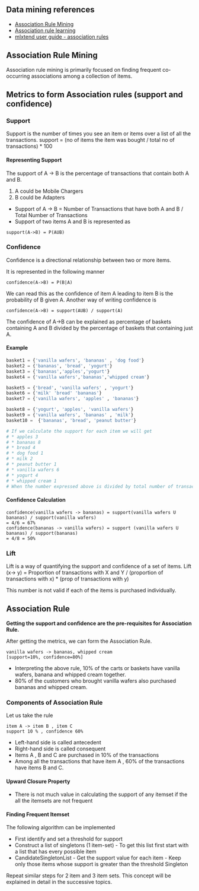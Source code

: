## Data mining references
+ [Association Rule Mining](https://mapr.com/blog/association-rule-mining-not-your-typical-data-science-algorithm/)
+ [Association rule learning](https://en.wikipedia.org/wiki/Association_rule_learning)
+ [mlxtend user guide - association rules](http://rasbt.github.io/mlxtend/user_guide/frequent_patterns/association_rules/)

## Association Rule Mining
Association rule mining is primarily focused on finding frequent co-occurring associations among a collection of items.

## Metrics to form Association rules (support and confidence)

### Support 
Support is the number of times you see an item or items over a list of all the transactions.
support = (no of items the item was bought / total no of transactions) * 100

#### Representing Support
The support of A -> B is the percentage of transactions that contain both A and B.

1. A could be Mobile Chargers
1. B could be Adapters

* Support of A -> B = Number of Transactions that have both A and B / Total Number of Transactions
* Support of two items A and B is represented as

```
support(A->B) = P(AUB)
```

### Confidence

Confidence is a directional relationship between two or more items.

It is represented in the following manner

```
confidence(A->B) = P(B|A)
```

We can read this as the confidence of item A leading to item B is the probability of B given A.
Another way of writing confidence is

```
confidence(A->B) = support(AUB) / support(A)
```

The confidence of A->B can be explained as percentage of baskets containing A and B divided by the percentage of baskets that containing just A.

#### Example

````python
basket1 = {'vanilla wafers', 'bananas' , 'dog food'}
basket2 = {'bananas', 'bread', 'yogurt'}
basket3 = {'bananas','apples','yogurt'}
basket4 = {'vanilla wafers','bananas','whipped cream'}

basket5 = {'bread', 'vanilla wafers' , 'yogurt'}
basket6 = {'milk' 'bread' 'bananas'}
basket7 = {'vanilla wafers', 'apples' , 'bananas'}

basket8 = {'yogurt', 'apples', 'vanilla wafers'}
basket9 = {'vanilla wafers', 'bananas' , 'milk'}
basket10 =  {'bananas', 'bread', 'peanut butter'}

# If we calculate the support for each item we will get
# * apples 3
# * bananas 8
# * bread 4
# * dog food 1
# * milk 2
# * peanut butter 1
# * vanilla wafers 6
# * yogurt 4
# * whipped cream 1
# When the number expressed above is divided by total number of transactions which is 10, we get the percentage value.
````

#### Confidence Calculation

````
confidence(vanilla wafers -> bananas) = support(vanilla wafers U bananas) / support(vanilla wafers)
= 4/6 = 67%
confidence(bananas -> vanilla wafers) = support (vanilla wafers U bananas) / support(bananas)
= 4/8 = 50%
````

### Lift

Lift is a way of quantifying the support and confidence of a set of items.
Lift (x-> y) = Proportion of transactions with X and Y / (proportion of transactions with x) * (prop of transactions with y)

This number is not valid if each of the items is purchased individually.

## Association Rule

**Getting the support and confidence are the pre-requisites for Association Rule.**

After getting the metrics, we can form the Association Rule.

````
vanilla wafers -> bananas, whipped cream
[support=10%, confidence=80%]
````

+ Interpreting the above rule, 10% of the carts or baskets have vanilla wafers, banana and whipped cream together.
+ 80% of the customers who brought vanilla wafers also purchased bananas and whipped cream.

### Components of Association Rule

Let us take the rule

````
item A -> item B , item C 
support 10 % , confidence 60% 
````

+ Left-hand side is called antecedent
+ Right-hand side is called consequent
+ Items A , B and C are purchased in 10% of the transactions
+ Among all the transactions that have item A , 60% of the transactions have items B and C.

#### Upward Closure Property
* There is not much value in calculating the support of any itemset if the all the itemsets are not frequent

#### Finding Frequent Itemset

The following algorithm can be implemented

+ First identify and set a threshold for support
+ Construct a list of singletons (1 item-set) - To get this list first start with a list that has every possible item 
+ CandidateSingletonList - Get the support value for each item - Keep only those items whose support is greater than the threshold Singleton

Repeat similar steps for 2 item and 3 item sets. This concept will be explained in detail in the successive topics.





